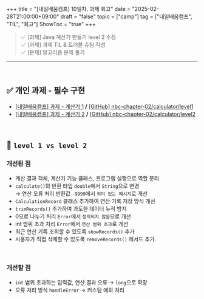 +++
title = "[내일배움캠프] 10일차. 과제 회고"
date = "2025-02-28T21:00:00+09:00"
draft = "false"
topic = ["camp"]
tag = ["내일배움캠프", "TIL", "회고"]
ShowToc = "true"
+++

>✅ [과제] Java 계산기 만들기 level 2 수정  
>✅ [과제] 과제 TIL & 트러블 슈팅 작성  
>✅ [문제] 알고리즘 문제 풀기  

<hr>
<br>

## ✅ 개인 과제 - 필수 구현
- [[내일배움캠프] 과제 - 계산기 1](https://velog.io/@ezro/camp-task-1) **/** [[GitHub] nbc-chapter-02/calculator/level1](https://github.com/withong/nbc-chapter-02/tree/main/calculator/level1)
- [[내일배움캠프] 과제 - 계산기 2](https://velog.io/@ezro/camp-task-2) **/** [[GitHub] nbc-chapter-02/calculator/level2](https://github.com/withong/nbc-chapter-02/tree/main/calculator/level2)
<br>

## 🫠 `level 1 vs level 2`

### 개선된 점
- 계산 결과 객체, 계산기 기능 클래스, 프로그램 실행으로 역할 분리
- `calculate()`의 반환 타입 `double`에서 `String`으로 변경  
→ 연산 오류 처리 반환값 `-9999`에서 `의미 있는 메시지`로 개선
- `CalculationRecord` 클래스 추가하여 연산 기록 저장 방식 개선
- `trimRecords()` 추가하여 과도한 데이터 누적 방지
- 0으로 나누기 처리 `Error`에서 `정의되지 않음`으로 개선
- int 범위 초과 처리 `Error`에서 `연산 범위 초과`로 개선
- 최근 연산 기록 조회할 수 있도록 `showRecords()` 추가
- 사용자가 직접 삭제할 수 있도록 `removeRecords()` 메서드 추가.
<br>

### 개선할 점
- `int` 범위 초과하는 입력값, 연산 결과 오류 → `long`으로 확장
- 오류 처리 방식 `handleError` → 커스텀 예외 처리
